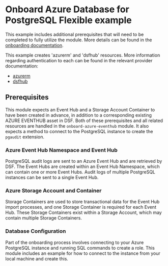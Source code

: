 # Onboard Azure Database for PostgreSQL Flexible example
This example includes additional prerequisites that will need to be completed to fully utilize the module. More details can be found in the [onboarding documentation](https://docs.imperva.com/bundle/onboarding-databases-to-sonar-reference-guide/page/Azure-Database-for-PostgreSQL-Flexible-Server-Onboarding-Steps_84345082.html).

This example creates 'azurerm' and 'dsfhub' resources. More information regarding authentication to each can be found in the relevant provider documentation:
- [azurerm](https://registry.terraform.io/providers/hashicorp/azurerm/latest/docs)
- [dsfhub](https://registry.terraform.io/providers/imperva/dsfhub/latest/docs)

## Prerequisites
This module expects an Event Hub and a Storage Account Container to have been created in advance, in addition to a corresponding existing AZURE EVENTHUB asset in DSF. Both of these prerequisites and all related resources are handled in the ``onboard-azure-eventhub`` module. It also expects a method to connect to the PostgreSQL instance to create the ``pgaudit`` extension.

### Azure Event Hub Namespace and Event Hub
PostgreSQL audit logs are sent to an Azure Event Hub and are retrieved by DSF. The Event Hubs are created within an Event Hub Namespace, which can contain one or more Event Hubs. Audit logs of multiple PostgreSQL instances can be sent to a single Event Hub. 

### Azure Storage Account and Container
Storage Containers are used to store transactional data for the Event Hub import processes, and one Storage Container is required for each Event Hub. These Storage Containers exist within a Storage Account, which may contain multiple Storage Containers.

### Database Configuration
Part of the onboarding process involves connecting to your Azure PostgreSQL instance and running SQL commands to create a role. This module includes an example for how to connect to the instance from your local machine and create this. 


